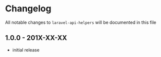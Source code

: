 # Changelog

All notable changes to `laravel-api-helpers` will be documented in this file

## 1.0.0 - 201X-XX-XX

- initial release
